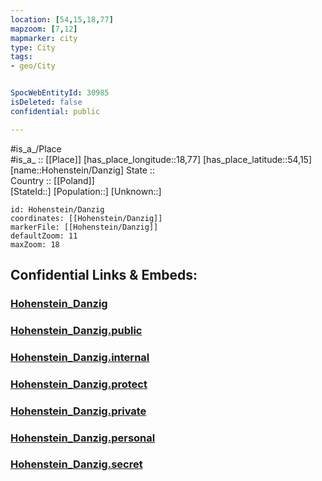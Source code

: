 ```yaml
---
location: [54,15,18,77] 
mapzoom: [7,12] 
mapmarker: city 
type: City
tags:
- geo/City


SpocWebEntityId: 30985
isDeleted: false
confidential: public

---
```

#is_a_/Place  
#is_a_ :: [[Place]] 
[has_place_longitude::18,77] 
[has_place_latitude::54,15] 
[name::Hohenstein/Danzig] 
State ::  
Country :: [[Poland]]  
[StateId::] 
[Population::] 
[Unknown::] 


```leaflet
id: Hohenstein/Danzig
coordinates: [[Hohenstein/Danzig]] 
markerFile: [[Hohenstein/Danzig]] 
defaultZoom: 11 
maxZoom: 18
```


## Confidential Links & Embeds: 

### [Hohenstein_Danzig](/_Standards/Earth/Continent/Europe/Europe~East/Poland/City/Hohenstein_Danzig.md) 

### [Hohenstein_Danzig.public](/_public/Earth/Continent/Europe/Europe~East/Poland/City/Hohenstein_Danzig.public.md) 

### [Hohenstein_Danzig.internal](/_internal/Earth/Continent/Europe/Europe~East/Poland/City/Hohenstein_Danzig.internal.md) 

### [Hohenstein_Danzig.protect](/_protect/Earth/Continent/Europe/Europe~East/Poland/City/Hohenstein_Danzig.protect.md) 

### [Hohenstein_Danzig.private](/_private/Earth/Continent/Europe/Europe~East/Poland/City/Hohenstein_Danzig.private.md) 

### [Hohenstein_Danzig.personal](/_personal/Earth/Continent/Europe/Europe~East/Poland/City/Hohenstein_Danzig.personal.md) 

### [Hohenstein_Danzig.secret](/_secret/Earth/Continent/Europe/Europe~East/Poland/City/Hohenstein_Danzig.secret.md)

